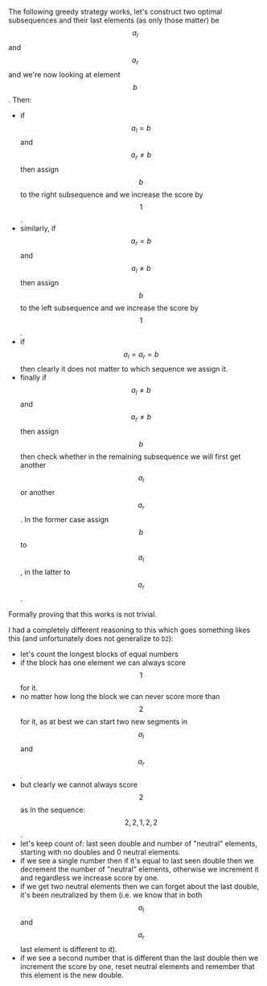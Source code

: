 The following greedy strategy works, let's construct two optimal subsequences and their last elements (as only those matter) be $$a_l$$ and $$a_r$$ and we're now looking at element $$b$$.  Then:

- if $$a_l = b$$ and $$a_r \neq b$$ then assign $$b$$ to the right subsequence and we increase the score by $$1$$.
- similarly, if $$a_r = b$$ and $$a_l \neq b$$ then assign $$b$$ to the left subsequence and we increase the score by $$1$$.
- if $$a_l = a_r = b$$ then clearly it does not matter to which sequence we assign it.
- finally if $$a_l \neq b$$ and $$a_r \neq b$$ then assign $$b$$ then check whether in the remaining subsequence we will first get another $$a_l$$ or another $$a_r$$.  In the former case assign $$b$$ to $$a_l$$, in the latter to $$a_r$$.

Formally proving that this works is not trivial.

I had a completely different reasoning to this which goes something likes this (and unfortunately does not generalize to `D2`):

- let's count the longest blocks of equal numbers
- if the block has one element we can always score $$1$$ for it.
- no matter how long the block we can never score more than $$2$$ for it, as at best we can start two new segments in $$a_l$$ and $$a_r$$.
- but clearly we cannot always score $$2$$ as in the sequence: $$2, 2, 1, 2, 2$$.
- let's keep count of: last seen double and number of "neutral" elements, starting with no doubles and 0 neutral elements.
- if we see a single number then if it's equal to last seen double then we decrement the number of "neutral" elements, otherwise we increment it and regardless we increase score by one.
- if we get two neutral elements then we can forget about the last double, it's been neutralized by them (i.e. we know that in both $$a_l$$ and $$a_r$$ last element is different to it).
- if we see a second number that is different than the last double then we increment the score by one, reset neutral elements and remember that this element is the new double.
